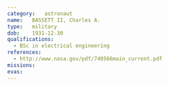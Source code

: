 ```yaml
---
category:	astronaut
name:	BASSETT II, Charles A.
type:	military
dob:	1931-12-30
qualifications:
  - BSc in electrical engineering
references:
  - http://www.nasa.gov/pdf/740566main_current.pdf
missions:
evas:
---
```

